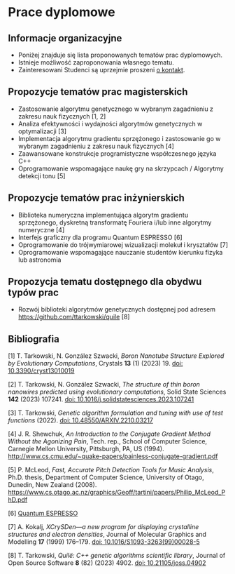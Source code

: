 # Prace dyplomowe

## Informacje organizacyjne

  * Poniżej znajduje się lista proponowanych tematów prac dyplomowych.
  * Istnieje możliwość zaproponowania własnego tematu.
  * Zainteresowani Studenci są uprzejmie proszeni
    [o kontakt](https://usosweb.uws.edu.pl/kontroler.php?_action=katalog2/osoby/pokazOsobe&os_id=146638).

## Propozycje tematów prac magisterskich

  * Zastosowanie algorytmu genetycznego w wybranym zagadnieniu z zakresu nauk
    fizycznych [1, 2]
  * Analiza efektywności i wydajności algorytmów genetycznych
    w optymalizacji [3]
  * Implementacja algorytmu gradientu sprzężonego i zastosowanie go w wybranym
    zagadnieniu z zakresu nauk fizycznych [4]
  * Zaawansowane konstrukcje programistyczne współczesnego języka C++
  * Oprogramowanie wspomagające naukę gry na skrzypcach / Algorytmy detekcji
    tonu [5]

## Propozycje tematów prac inżynierskich

  * Biblioteka numeryczna implementująca algorytm gradientu sprzężonego,
    dyskretną transformatę Fouriera i/lub inne algorytmy numeryczne [4]
  * Interfejs graficzny dla programu Quantum ESPRESSO [6]
  * Oprogramowanie do trójwymiarowej wizualizacji molekuł i kryształów [7]
  * Oprogramowanie wspomagające nauczanie studentów kierunku fizyka lub
    astronomia

## Propozycja tematu dostępnego dla obydwu typów prac

  * Rozwój biblioteki algorytmów genetycznych dostępnej pod adresem
    <https://github.com/ttarkowski/quile> [8]

## Bibliografia

[1] T. Tarkowski, N. González Szwacki, *Boron Nanotube Structure Explored by
Evolutionary Computations*, Crystals **13** (1) (2023) 19.
[doi: 10.3390/cryst13010019](https://doi.org/10.3390/cryst13010019)

[2] T. Tarkowski, N. González Szwacki, *The structure of thin boron nanowires
predicted using evolutionary computations*, Solid State Sciences **142**
(2023) 107241.
[doi: 10.1016/j.solidstatesciences.2023.107241](https://doi.org/10.1016/j.solidstatesciences.2023.107241)

[3] T. Tarkowski, *Genetic algorithm formulation and tuning with use of test
functions* (2022).
[doi: 10.48550/ARXIV.2210.03217](https://doi.org/10.48550/ARXIV.2210.03217)

[4] J. R. Shewchuk, *An Introduction to the Conjugate Gradient Method Without
the Agonizing Pain*, Tech. rep., School of Computer Science, Carnegie Mellon
University, Pittsburgh, PA, US (1994).
<http://www.cs.cmu.edu/~quake-papers/painless-conjugate-gradient.pdf>

[5] P. McLeod, *Fast, Accurate Pitch Detection Tools for Music Analysis*, Ph.D.
thesis, Department of Computer Science, University of Otago, Dunedin, New
Zealand (2008).
<https://www.cs.otago.ac.nz/graphics/Geoff/tartini/papers/Philip_McLeod_PhD.pdf>

[6] [Quantum ESPRESSO](https://www.quantum-espresso.org/)

[7] A. Kokalj, *XCrySDen—a new program for displaying crystalline structures and
electron densities*, Journal of Molecular Graphics and Modelling **17** (1999)
176–179.
[doi: 10.1016/S1093-3263(99)00028-5](https://doi.org/10.1016/S1093-3263(99)00028-5)

[8] T. Tarkowski, *Quilë: C++ genetic algorithms scientific library*, Journal of
Open Source Software **8** (82) (2023) 4902.
[doi: 10.21105/joss.04902](https://doi.org/10.21105/joss.04902)

